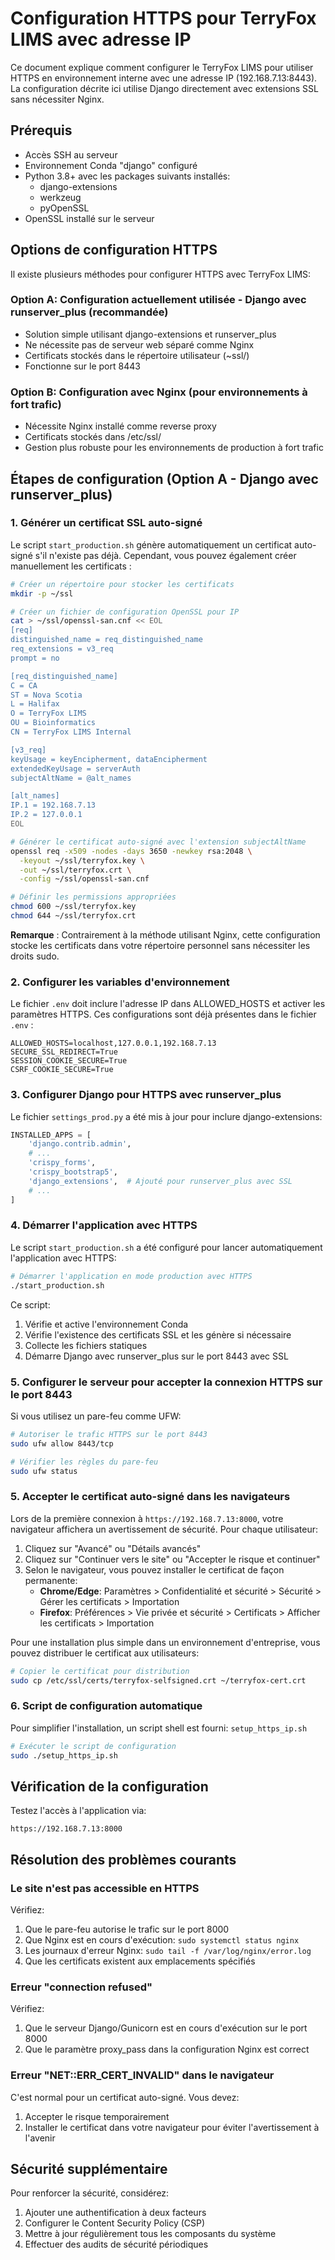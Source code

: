 # Configuration HTTPS pour TerryFox LIMS avec adresse IP

Ce document explique comment configurer le TerryFox LIMS pour utiliser HTTPS en environnement interne avec une adresse IP (192.168.7.13:8443). La configuration décrite ici utilise Django directement avec extensions SSL sans nécessiter Nginx.

## Prérequis

- Accès SSH au serveur
- Environnement Conda "django" configuré
- Python 3.8+ avec les packages suivants installés:
  - django-extensions
  - werkzeug
  - pyOpenSSL
- OpenSSL installé sur le serveur

## Options de configuration HTTPS

Il existe plusieurs méthodes pour configurer HTTPS avec TerryFox LIMS:

### Option A: Configuration actuellement utilisée - Django avec runserver_plus (recommandée)
- Solution simple utilisant django-extensions et runserver_plus
- Ne nécessite pas de serveur web séparé comme Nginx
- Certificats stockés dans le répertoire utilisateur (~ssl/)
- Fonctionne sur le port 8443

### Option B: Configuration avec Nginx (pour environnements à fort trafic)
- Nécessite Nginx installé comme reverse proxy
- Certificats stockés dans /etc/ssl/
- Gestion plus robuste pour les environnements de production à fort trafic

## Étapes de configuration (Option A - Django avec runserver_plus)

### 1. Générer un certificat SSL auto-signé

Le script `start_production.sh` génère automatiquement un certificat auto-signé s'il n'existe pas déjà. Cependant, vous pouvez également créer manuellement les certificats :

```bash
# Créer un répertoire pour stocker les certificats
mkdir -p ~/ssl

# Créer un fichier de configuration OpenSSL pour IP
cat > ~/ssl/openssl-san.cnf << EOL
[req]
distinguished_name = req_distinguished_name
req_extensions = v3_req
prompt = no

[req_distinguished_name]
C = CA
ST = Nova Scotia
L = Halifax
O = TerryFox LIMS
OU = Bioinformatics
CN = TerryFox LIMS Internal

[v3_req]
keyUsage = keyEncipherment, dataEncipherment
extendedKeyUsage = serverAuth
subjectAltName = @alt_names

[alt_names]
IP.1 = 192.168.7.13
IP.2 = 127.0.0.1
EOL

# Générer le certificat auto-signé avec l'extension subjectAltName
openssl req -x509 -nodes -days 3650 -newkey rsa:2048 \
  -keyout ~/ssl/terryfox.key \
  -out ~/ssl/terryfox.crt \
  -config ~/ssl/openssl-san.cnf

# Définir les permissions appropriées
chmod 600 ~/ssl/terryfox.key
chmod 644 ~/ssl/terryfox.crt
```

**Remarque** : Contrairement à la méthode utilisant Nginx, cette configuration stocke les certificats dans votre répertoire personnel sans nécessiter les droits sudo.

### 2. Configurer les variables d'environnement

Le fichier `.env` doit inclure l'adresse IP dans ALLOWED_HOSTS et activer les paramètres HTTPS. Ces configurations sont déjà présentes dans le fichier `.env` :

```
ALLOWED_HOSTS=localhost,127.0.0.1,192.168.7.13
SECURE_SSL_REDIRECT=True
SESSION_COOKIE_SECURE=True
CSRF_COOKIE_SECURE=True
```

### 3. Configurer Django pour HTTPS avec runserver_plus

Le fichier `settings_prod.py` a été mis à jour pour inclure django-extensions:

```python
INSTALLED_APPS = [
    'django.contrib.admin',
    # ...
    'crispy_forms',
    'crispy_bootstrap5',
    'django_extensions',  # Ajouté pour runserver_plus avec SSL
    # ...
]
```

### 4. Démarrer l'application avec HTTPS

Le script `start_production.sh` a été configuré pour lancer automatiquement l'application avec HTTPS:

```bash
# Démarrer l'application en mode production avec HTTPS
./start_production.sh
```

Ce script:
1. Vérifie et active l'environnement Conda
2. Vérifie l'existence des certificats SSL et les génère si nécessaire
3. Collecte les fichiers statiques
4. Démarre Django avec runserver_plus sur le port 8443 avec SSL

### 5. Configurer le serveur pour accepter la connexion HTTPS sur le port 8443

Si vous utilisez un pare-feu comme UFW:

```bash
# Autoriser le trafic HTTPS sur le port 8443
sudo ufw allow 8443/tcp

# Vérifier les règles du pare-feu
sudo ufw status
```

### 5. Accepter le certificat auto-signé dans les navigateurs

Lors de la première connexion à `https://192.168.7.13:8000`, votre navigateur affichera un avertissement de sécurité. Pour chaque utilisateur:

1. Cliquez sur "Avancé" ou "Détails avancés"
2. Cliquez sur "Continuer vers le site" ou "Accepter le risque et continuer"
3. Selon le navigateur, vous pouvez installer le certificat de façon permanente:
   - **Chrome/Edge**: Paramètres > Confidentialité et sécurité > Sécurité > Gérer les certificats > Importation
   - **Firefox**: Préférences > Vie privée et sécurité > Certificats > Afficher les certificats > Importation

Pour une installation plus simple dans un environnement d'entreprise, vous pouvez distribuer le certificat aux utilisateurs:

```bash
# Copier le certificat pour distribution
sudo cp /etc/ssl/certs/terryfox-selfsigned.crt ~/terryfox-cert.crt
```

### 6. Script de configuration automatique

Pour simplifier l'installation, un script shell est fourni: `setup_https_ip.sh`

```bash
# Exécuter le script de configuration
sudo ./setup_https_ip.sh
```

## Vérification de la configuration

Testez l'accès à l'application via:
```
https://192.168.7.13:8000
```

## Résolution des problèmes courants

### Le site n'est pas accessible en HTTPS

Vérifiez:
1. Que le pare-feu autorise le trafic sur le port 8000
2. Que Nginx est en cours d'exécution: `sudo systemctl status nginx`
3. Les journaux d'erreur Nginx: `sudo tail -f /var/log/nginx/error.log`
4. Que les certificats existent aux emplacements spécifiés

### Erreur "connection refused"

Vérifiez:
1. Que le serveur Django/Gunicorn est en cours d'exécution sur le port 8000
2. Que le paramètre proxy_pass dans la configuration Nginx est correct

### Erreur "NET::ERR_CERT_INVALID" dans le navigateur

C'est normal pour un certificat auto-signé. Vous devez:
1. Accepter le risque temporairement
2. Installer le certificat dans votre navigateur pour éviter l'avertissement à l'avenir

## Sécurité supplémentaire

Pour renforcer la sécurité, considérez:

1. Ajouter une authentification à deux facteurs
2. Configurer le Content Security Policy (CSP)
3. Mettre à jour régulièrement tous les composants du système
4. Effectuer des audits de sécurité périodiques
